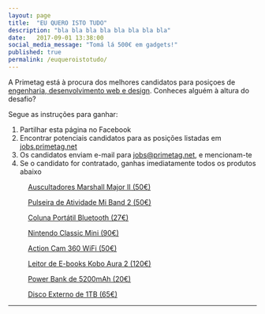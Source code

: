 ```yaml
---
layout: page
title:  "EU QUERO ISTO TUDO"
description: "bla bla bla bla bla bla bla bla"
date:   2017-09-01 13:38:00
social_media_message: "Tomá lá 500€ em gadgets!"
published: true
permalink: /euqueroistotudo/
---
```


A Primetag está à procura dos melhores candidatos para posiçoes de [engenharia, desenvolvimento web e design](http://jobs.primetag.net). Conheces alguém à altura do desafio?

Segue as instruções para ganhar:

1. Partilhar esta página no Facebook
2. Encontrar potenciais candidatos para as posições listadas em [jobs.primetag.net](http://jobs.primetag.net)
3. Os candidatos enviam e-mail para jobs@primetag.net, e mencionam-te
4. Se o candidato for contratado, ganhas imediatamente todos os produtos abaixo

<div class="image-grid">
  <a href="https://www.fnac.pt/Marshall-Auscultadores-Major-II-Preto-Auriculares-Hi-Fi-Auscultadores/a906048#" target="_blank">
    <figure>
      <img src="https://static.fnac-static.com/multimedia/Images/PT/NR/11/b4/0d/898065/1540-1/tsp20160812190120/Marshall-Auscultadores-Major-II-Preto.jpg" alt="">
      <figcaption>
        Auscultadores Marshall Major II (50€)
      </figcaption>
    </figure>
  </a>
  <a href="https://www.fnac.pt/Pulseira-de-Atividade-Xiaomi-Mi-Band-2-Preto-Electronica-Desporto-e-Saude-Pulseira-Monitor-Atividade/a1202496#" target="_blank">
    <figure>
      <img src="https://static.fnac-static.com/multimedia/Images/PT/NR/e5/16/12/1185509/1540-1.jpg" alt="">
      <figcaption>
        Pulseira de Atividade Mi Band 2 (50€)
      </figcaption>
    </figure>
  </a>
  <a href="https://www.fnac.pt/Philips-Coluna-Portatil-BT-50-Preto-Acessorio-Imagem-e-Som-Colunas-Mini/a889137#" target="_blank">
    <figure>
      <img src="https://static.fnac-static.com/multimedia/Images/PT/NR/8f/72/0d/881295/1540-1/tsp20160813092340/Philips-Coluna-Portatil-BT-50-Preto.jpg" alt="">
      <figcaption>
        Coluna Portátil Bluetooth (27€)
      </figcaption>
    </figure>
  </a>
    <a href="https://www.fnac.pt/Nintendo-Classic-Mini-Consola-Super-Nintendo-Entertainment-System-SNES-Consola-Consola/a1257579#" target="_blank">
    <figure>
      <img src="https://static.fnac-static.com/multimedia/Images/PT/NR/6d/ea/12/1239661/1540-1.jpg" alt="">
      <figcaption>
        Nintendo Classic Mini (90€)
      </figcaption>
    </figure>
  </a>
  <a href="https://www.fnac.pt/PNJ-Action-Cam-PANO-DL-360-Wi-Fi-Camara-de-Video-Camara-Video/a988609#" target="_blank">
    <figure>
      <img src="https://static.fnac-static.com/multimedia/Images/PT/NR/3c/ed/0e/978236/1541-1/tsp20161025122151/PNJ-Action-Cam-PANO-DL-360-Wi-Fi.jpg" alt="">
      <figcaption>
        Action Cam 360 WiFi (50€)
      </figcaption>
    </figure>
  </a>
  <a href="https://www.fnac.pt/Kobo-Aura-2-Preto-Tablet-eBook/a985932" target="_blank">
    <figure>
      <img src="https://static.fnac-static.com/multimedia/Images/PT/NR/eb/e3/0e/975851/1540-1/tsp20160929124209/Kobo-Aura-2-Preto.jpg" alt="">
      <figcaption>
        Leitor de E-books Kobo Aura 2 (120€)
      </figcaption>
    </figure>
  </a>
  <a href="https://www.fnac.pt/Power-Bank-Eurotech-5200mAh-Preto-Acessorio-Informatica-e-Tel-Carregador-Telemovel/a982585#" target="_blank">
    <figure>
      <img src="https://static.fnac-static.com/multimedia/Images/PT/NR/85/d7/0e/972677/1540-1/tsp20160831162429/Power-Bank-Eurotech-5200mAh-Preto.jpg" alt="">
      <figcaption>
        Power Bank de 5200mAh (20€)
      </figcaption>
    </figure>
  </a>  
    <a href="https://www.fnac.pt/Maxtor-Disco-Externo-M3-Portable-1TB-2-5-Preto-Disco-Rigido-Disco-Rigido-Externo-2-5/a965686#" target="_blank">
    <figure>
      <img src="https://static.fnac-static.com/multimedia/Images/PT/NR/cc/97/0e/956364/1540-1/tsp20160812182019/Maxtor-Disco-Externo-M3-Portable-1TB-2-5-Preto.jpg" alt="">
      <figcaption>
        Disco Externo de 1TB (65€)
      </figcaption>
    </figure>
  </a>
</div>

----

